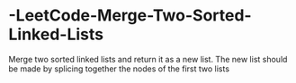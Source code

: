 # -LeetCode-Merge-Two-Sorted-Linked-Lists
Merge two sorted linked lists and return it as a new list. The new list should be made by splicing together the nodes of the first two lists
